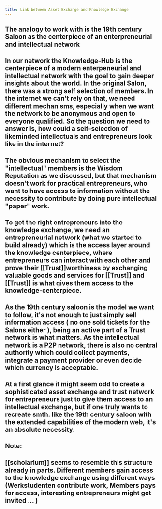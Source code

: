 ```yaml
---
title: Link between Asset Exchange and Knowledge Exchange
---
```


## The analogy to work with is the 19th century Saloon as the centerpiece of an enterpreneurial and intellectual network

## In our network the Knowledge-Hub is the centerpiece of a modern enterpeneurial and intellectual network with the goal to gain deeper insights about the world. In the original Salon, there was a strong self selection of members. In the internet we can't rely on that, we need different mechanisms, especially when we want the network to be anonymous and open to everyone qualified. So the question we need to answer is, how could a self-selection of likeminded intellectuals and entrepreneurs look like in the internet?

## The obvious mechanism to select the "intellectual" members is the Wisdom Reputation as we discussed, but that mechanism doesn't work for practical entrepreneurs, who want to have access to information without the necessity to contribute by doing pure intellectual "paper" work.

## To get the right entrepreneurs into the knowledge exchange, we need an entrepreneurial network (what we started to build already) which is the access layer around the knowledge centerpiece, where entrepreneurs can interact with each other and prove their [[Trust]]worthiness by exchanging valuable goods and services for [[Trust]] and [[Trust]] is what gives them access to the knowledge-centerpiece.

## As the 19th century saloon is the model we want to follow, it's not enough to just simply sell  information access ( no one sold tickets for the Salons either ), being an active part of a Trust network is what matters. As the intellectual network is a P2P network, there is also no central authority which could collect payments, integrate a payment provider or even decide which currency is acceptable.

## At a first glance it might seem odd to create a sophisticated asset exchange and trust network for entrepreneurs just to give them access to an intellectual exchange, but if one truly wants to recreate smth. like the 19th century saloon with the extended capabilities of the modern web, it's an absolute necessity.

## Note:

## [[scholarium]] seems to resemble this structure already in parts. Different members gain access to the knowledge exchange using different ways (Werkstudenten contribute work, Members pays for access, interesting entrepreneurs might get invited ...  )
